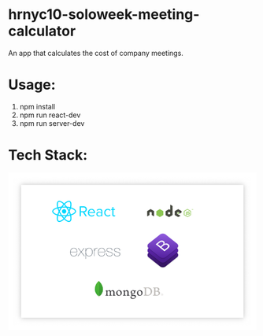 # hrnyc10-soloweek-meeting-calculator
An app that calculates the cost of company meetings.

# Usage:
1. npm install
2. npm run react-dev
3. npm run server-dev

# Tech Stack:

![Alt text](./project_docs/calculator_stack.png?raw=true "Optional Title")
